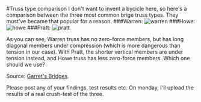 #Truss type comparison
I don't want to invent a bycicle here, so here's a comparison between the three most common brige truss types. They must've became that popular for a reason.
###Warren:
![warren](http://www.garrettsbridges.com/mbd/wp-content/uploads/2011/01/warren-spread-load.gif)
###Howe:
![howe](http://www.garrettsbridges.com/mbd/wp-content/uploads/2010/12/howespreadload2.gif)
###Pratt:
![pratt](http://www.garrettsbridges.com/mbd/wp-content/uploads/2010/12/prattspreadload.gif)

As you can see, Warren truss has no zero-force members, but has long diagonal members under compression (which is more dangerous than tension in our case).
With Pratt, the shorter vertical members are under tension instead, and Howe truss has less zero-force members. Which one should we use?

Source: [Garret's Bridges](http://www.garrettsbridges.com/).

Please post any of your findings, test results etc. On monday, I'll upload the results of a real crush-test of the three. 
